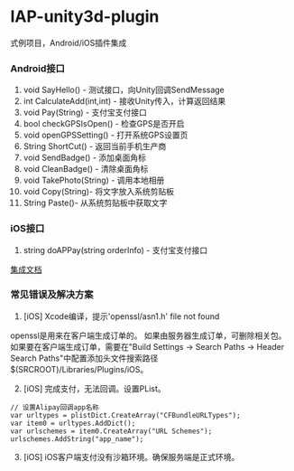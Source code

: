 # IAP-unity3d-plugin
式例项目，Android/iOS插件集成

### Android接口

1. void SayHello() - 测试接口，向Unity回调SendMessage
2. int CalculateAdd(int,int) - 接收Unity传入，计算返回结果
3. void Pay(String) - 支付宝支付接口
4. bool checkGPSIsOpen() - 检查GPS是否开启
5. void openGPSSetting() - 打开系统GPS设置页
6. String ShortCut() - 返回当前手机生产商
7. void SendBadge() - 添加桌面角标
8. void CleanBadge() - 清除桌面角标
9. void TakePhoto(String) - 调用本地相册
10. void Copy(String)- 将文字放入系统剪贴板
11. String Paste()- 从系统剪贴板中获取文字

### iOS接口

1. string doAPPay(string orderInfo) - 支付宝支付接口

[集成文档](https://docs.open.alipay.com/204/105295/)

### 常见错误及解决方案
1. [iOS] Xcode编译，提示'openssl/asn1.h' file not found

openssl是用来在客户端生成订单的。
如果由服务器生成订单，可删除相关包。
如果要在客户端生成订单，需要在"Build Settings -> Search Paths -> Header Search Paths"中配置添加头文件搜索路径$(SRCROOT)/Libraries/Plugins/iOS。

2. [iOS] 完成支付，无法回调。设置PList。
```
// 设置Alipay回调app名称
var urltypes = plistDict.CreateArray("CFBundleURLTypes");
var item0 = urltypes.AddDict();
var urlschemes = item0.CreateArray("URL Schemes");
urlschemes.AddString("app_name");
```
3. [iOS] iOS客户端支付没有沙箱环境。确保服务端是正式环境。

